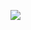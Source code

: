 [![](https://github.com/suada-haji/Open-Weather-App/blob/master/screenshots/weather_app.png)](https://github.com/suada-haji/Open-Weather-App)
